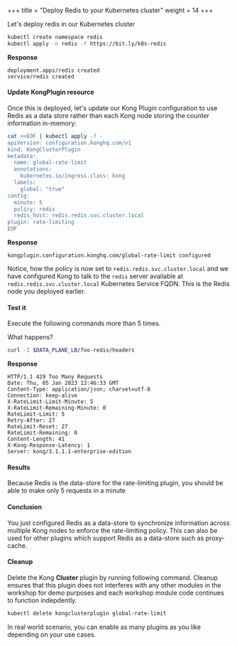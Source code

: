 +++
title = "Deploy Redis to your Kubernetes cluster"
weight = 14
+++

Let's deploy redis in our Kubernetes cluster

```bash
kubectl create namespace redis
kubectl apply -n redis -f https://bit.ly/k8s-redis
```

**Response**

```
deployment.apps/redis created
service/redis created
```

#### Update KongPlugin resource
Once this is deployed, let's update our Kong Plugin configuration to use Redis as a data store rather than each Kong node storing the counter information in-memory:

```bash
cat <<EOF | kubectl apply -f -
apiVersion: configuration.konghq.com/v1
kind: KongClusterPlugin
metadata:
  name: global-rate-limit
  annotations:
    kubernetes.io/ingress.class: kong
  labels:
    global: "true"
config:
  minute: 5
  policy: redis
  redis_host: redis.redis.svc.cluster.local
plugin: rate-limiting
EOF
```

**Response**

```
kongplugin.configuration.konghq.com/global-rate-limit configured
```

Notice, how the  policy  is now set to  `redis.redis.svc.cluster.local`  and we have configured Kong to talk to the  `redis`   server available at  `redis.redis.svc.cluster.local` Kubernetes Service FQDN. This is the Redis node you deployed earlier.


#### Test it

Execute the following commands more than 5 times.

What happens?

```bash
curl -I $DATA_PLANE_LB/foo-redis/headers
```

**Response**

```
HTTP/1.1 429 Too Many Requests
Date: Thu, 05 Jan 2023 13:46:33 GMT
Content-Type: application/json; charset=utf-8
Connection: keep-alive
X-RateLimit-Limit-Minute: 5
X-RateLimit-Remaining-Minute: 0
RateLimit-Limit: 5
Retry-After: 27
RateLimit-Reset: 27
RateLimit-Remaining: 0
Content-Length: 41
X-Kong-Response-Latency: 1
Server: kong/3.1.1.1-enterprise-edition
```

#### Results
Because Redis is the data-store for the rate-limiting plugin, you should be able to make only 5 requests in a minute


#### Conclusion
You just configured Redis as a data-store to synchronize information across multiple Kong nodes to enforce the rate-limiting policy.  This can also be used for other plugins which support Redis as a data-store such as proxy-cache.

#### Cleanup

Delete the Kong **Cluster** plugin by running following command. Cleanup ensures that this plugin does not interferes with any other modules in the workshop for demo purposes and each workshop module code continues to function indepdently.

```bash
kubectl delete kongclusterplugin global-rate-limit
```

In real world scenario, you can enable as many plugins as you like depending on your use cases.